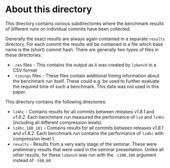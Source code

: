 # About this directory

This directory contains various subdirectories where the benchmark results of different runs on individual commits have been collected.

Generally the exact results are always again contained in a separate `results` directory. For each commit the results will be contained in a file which base name is the (short) commit hash. There are generally two types of files in these directories:
* `.res` files - This contains the output as it was created by `lzbench` in a CSV format
* `.timings` files - These files contain additional timing information about the benchmark run itself. These could e.g. be used to further evaluate the required time of such a benchmark. This data was not used in this paper.

This directory contains the following directories:
* `lz4hc` - Contains results for all commits between releases *v1.8.1* and *v1.8.2*. Each benchmark run measured the performance of `lz4` and `lz4hc` (including all different compression levels)
* `lz4hc_180_181` - Contains results for all commits between releases *v1.8.1* and *v1.8.2*. Each benchmark run contains the performance of `lz4hc` with compression level 1.
* `results` - Results from a very early stage of the seminar. These were preliminary results that were used in the seminar presentation. Unlike all other results, for these `lzbench` was run with the `-i100,100` argument instead of `-t60,60`